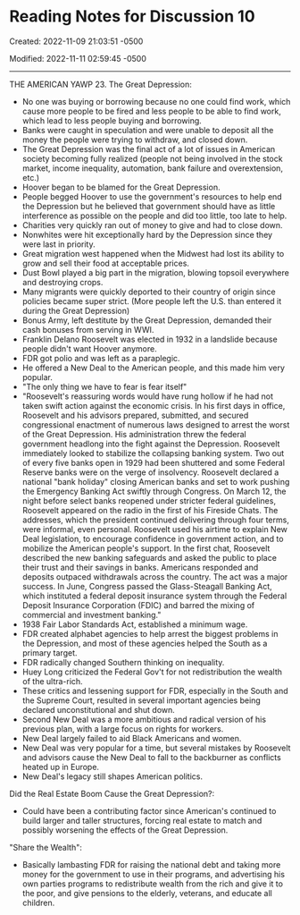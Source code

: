 # Reading Notes for Discussion 10

Created: 2022-11-09 21:03:51 -0500

Modified: 2022-11-11 02:59:45 -0500

---

THE AMERICAN YAWP 23. The Great Depression:

-   No one was buying or borrowing because no one could find work, which cause more people to be fired and less people to be able to find work, which lead to less people buying and borrowing.
-   Banks were caught in speculation and were unable to deposit all the money the people were trying to withdraw, and closed down.
-   The Great Depression was the final act of a lot of issues in American society becoming fully realized (people not being involved in the stock market, income inequality, automation, bank failure and overextension, etc.)
-   Hoover began to be blamed for the Great Depression.
-   People begged Hoover to use the government's resources to help end the Depression but he believed that government should have as little interference as possible on the people and did too little, too late to help.
-   Charities very quickly ran out of money to give and had to close down.
-   Nonwhites were hit exceptionally hard by the Depression since they were last in priority.
-   Great migration west happened when the Midwest had lost its ability to grow and sell their food at acceptable prices.
-   Dust Bowl played a big part in the migration, blowing topsoil everywhere and destroying crops.
-   Many migrants were quickly deported to their country of origin since policies became super strict. (More people left the U.S. than entered it during the Great Depression)
-   Bonus Army, left destitute by the Great Depression, demanded their cash bonuses from serving in WWI.
-   Franklin Delano Roosevelt was elected in 1932 in a landslide because people didn't want Hoover anymore.
-   FDR got polio and was left as a paraplegic.
-   He offered a New Deal to the American people, and this made him very popular.
-   "The only thing we have to fear is fear itself"
-   "Roosevelt's reassuring words would have rung hollow if he had not taken swift action against the economic crisis. In his first days in office, Roosevelt and his advisors prepared, submitted, and secured congressional enactment of numerous laws designed to arrest the worst of the Great Depression. His administration threw the federal government headlong into the fight against the Depression. Roosevelt immediately looked to stabilize the collapsing banking system. Two out of every five banks open in 1929 had been shuttered and some Federal Reserve banks were on the verge of insolvency. Roosevelt declared a national "bank holiday" closing American banks and set to work pushing the Emergency Banking Act swiftly through Congress. On March 12, the night before select banks reopened under stricter federal guidelines, Roosevelt appeared on the radio in the first of his Fireside Chats. The addresses, which the president continued delivering through four terms, were informal, even personal. Roosevelt used his airtime to explain New Deal legislation, to encourage confidence in government action, and to mobilize the American people's support. In the first chat, Roosevelt described the new banking safeguards and asked the public to place their trust and their savings in banks. Americans responded and deposits outpaced withdrawals across the country. The act was a major success. In June, Congress passed the Glass-Steagall Banking Act, which instituted a federal deposit insurance system through the Federal Deposit Insurance Corporation (FDIC) and barred the mixing of commercial and investment banking."
-   1938 Fair Labor Standards Act, established a minimum wage.
-   FDR created alphabet agencies to help arrest the biggest problems in the Depression, and most of these agencies helped the South as a primary target.
-   FDR radically changed Southern thinking on inequality.
-   Huey Long criticized the Federal Gov't for not redistribution the wealth of the ultra-rich.
-   These critics and lessening support for FDR, especially in the South and the Supreme Court, resulted in several important agencies being declared unconstitutional and shut down.
-   Second New Deal was a more ambitious and radical version of his previous plan, with a large focus on rights for workers.
-   New Deal largely failed to aid Black Americans and women.
-   New Deal was very popular for a time, but several mistakes by Roosevelt and advisors cause the New Deal to fall to the backburner as conflicts heated up in Europe.
-   New Deal's legacy still shapes American politics.



Did the Real Estate Boom Cause the Great Depression?:

-   Could have been a contributing factor since American's continued to build larger and taller structures, forcing real estate to match and possibly worsening the effects of the Great Depression.



"Share the Wealth":

-   Basically lambasting FDR for raising the national debt and taking more money for the government to use in their programs, and advertising his own parties programs to redistribute wealth from the rich and give it to the poor, and give pensions to the elderly, veterans, and educate all children.
